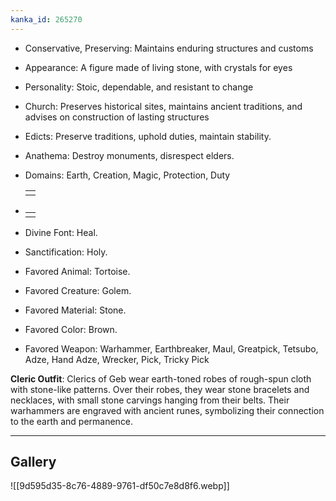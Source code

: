 ```yaml
---
kanka_id: 265270
---
```


* Conservative, Preserving: Maintains enduring structures and customs
* Appearance: A figure made of living stone, with crystals for eyes
* Personality: Stoic, dependable, and resistant to change
* Church: Preserves historical sites, maintains ancient traditions, and advises on construction of lasting structures

* Edicts: Preserve traditions, uphold duties, maintain stability.
* Anathema: Destroy monuments, disrespect elders.
* Domains: Earth, Creation, Magic, Protection, Duty

  |  |
  | --- |
  |  |
* |  |
  | --- |
  |  |
* Divine Font: Heal.
* Sanctification: Holy.
* Favored Animal: Tortoise.
* Favored Creature: Golem.
* Favored Material: Stone.
* Favored Color: Brown.
* Favored Weapon: Warhammer, Earthbreaker, Maul, Greatpick, Tetsubo, Adze, Hand Adze, Wrecker, Pick, Tricky Pick

**Cleric Outfit**: Clerics of Geb wear earth-toned robes of rough-spun cloth with stone-like patterns. Over their robes, they wear stone bracelets and necklaces, with small stone carvings hanging from their belts. Their warhammers are engraved with ancient runes, symbolizing their connection to the earth and permanence.

---
## Gallery
![[9d595d35-8c76-4889-9761-df50c7e8d8f6.webp]]